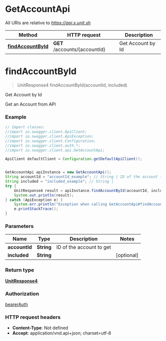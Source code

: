 # GetAccountApi

All URIs are relative to *https://api.s.unit.sh*

Method | HTTP request | Description
------------- | ------------- | -------------
[**findAccountById**](GetAccountApi.md#findAccountById) | **GET** /accounts/{accountId} | Get Account by Id

<a name="findAccountById"></a>
# **findAccountById**
> UnitResponse4 findAccountById(accountId, included)

Get Account by Id

Get an Account from API 

### Example
```java
// Import classes:
//import io.swagger.client.ApiClient;
//import io.swagger.client.ApiException;
//import io.swagger.client.Configuration;
//import io.swagger.client.auth.*;
//import io.swagger.client.api.GetAccountApi;

ApiClient defaultClient = Configuration.getDefaultApiClient();


GetAccountApi apiInstance = new GetAccountApi();
String accountId = "accountId_example"; // String | ID of the account to get
String included = "included_example"; // String | 
try {
    UnitResponse4 result = apiInstance.findAccountById(accountId, included);
    System.out.println(result);
} catch (ApiException e) {
    System.err.println("Exception when calling GetAccountApi#findAccountById");
    e.printStackTrace();
}
```

### Parameters

Name | Type | Description  | Notes
------------- | ------------- | ------------- | -------------
 **accountId** | **String**| ID of the account to get |
 **included** | **String**|  | [optional]

### Return type

[**UnitResponse4**](UnitResponse4.md)

### Authorization

[bearerAuth](../README.md#bearerAuth)

### HTTP request headers

 - **Content-Type**: Not defined
 - **Accept**: application/vnd.api+json; charset=utf-8


